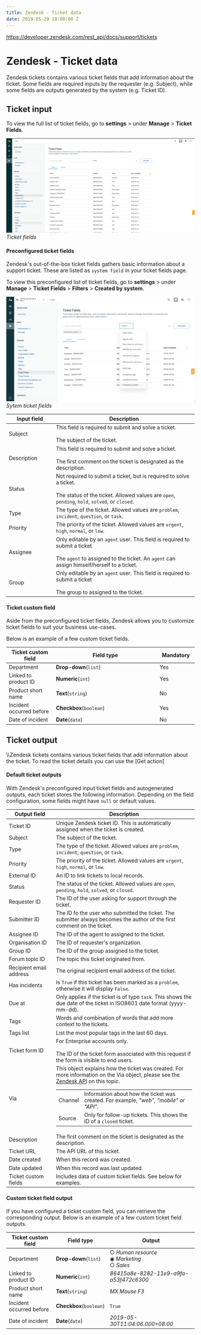 ```yaml
---
title: Zendesk - Ticket data
date: 2019-05-29 18:00:00 Z
---
```

https://developer.zendesk.com/rest_api/docs/support/tickets

# Zendesk - Ticket data

Zendesk tickets contains various ticket fields that add information about the ticket. Some fields are required inputs by the requester (e.g. Subject), while some fields are outputs generated by the system (e.g. Ticket ID).

## Ticket input

To view the full list of ticket fields, go to **settings** > under **Manage** > **Ticket Fields**.

![Ticket fields](/assets/images/connectors/zendesk/ticket-fields.png)
*Ticket fields*

#### Preconfigured ticket fields

Zendesk's out-of-the-box ticket fields gathers basic information about a support ticket. These are listed as `system field` in your ticket fields page.

To view this preconfigured list of ticket fields, go to **settings** > under **Manage** > **Ticket Fields** > **Filters** > **Created by system**.

![System ticket fields](/assets/images/connectors/zendesk/ticket-field-system.png)
*Sytem ticket fields*

<table class="unchanged rich-diff-level-one">
  <thead>
    <tr>
        <th width='25%'>Input field</th>
        <th>Description</th>
    </tr>
  </thead>
  <tbody>
    <tr>
      <td>Subject</td>
      <td>
        This field is required to submit and solve a ticket.<br>
        <br>
        The subject of the ticket.<br>
      </td>
    </tr>
    <tr>
      <td>Description</td>
      <td>
        This field is required to submit and solve a ticket.<br>
        <br>
        The first comment on the ticket is designated as the description. <br>
      </td>
    </tr>
    <tr>
      <td>Status</td>
      <td>
        Not required to submit a ticket, but is required to solve a ticket.<br>
        <br>
        The status of the ticket. Allowed values are <code>open</code>, <code>pending</code>, <code>hold</code>, <code>solved</code>, or <code>closed</code>.<br>
        </td>
    </tr>
    <tr>
      <td>Type</td>
      <td>
        The type of the ticket. Allowed values are <code>problem</code>, <code>incident</code>, <code>question</code>, or <code>task</code>.<br>
      </td>
    </tr>
    <tr>
      <td>Priority</td>
      <td>
        The priority of the ticket. Allowed values are <code>urgent</code>, <code>high</code>, <code>normal</code>, or <code>low</code>.
      </td>
    </tr>
    <tr>
      <td>Assignee</td>
      <td>
        Only editable by an <code>agent</code> user. This field is required to submit a ticket<br>
        <br> The <code>agent</code> to assigned to the ticket. An <code>agent</code> can assign himself/herself to a ticket.<br>
      </td>
    </tr>
    <tr>
      <td>Group</td>
      <td>
        Only editable by an <code>agent</code> user. This field is required to submit a ticket<br>
        <br> The group to assigned to the ticket.<br>
      </td>
    </tr>
  </tbody>
</table>

#### Ticket custom field

Aside from the preconfigured ticket fields, Zendesk allows you to customize ticket fields to suit your business use-cases.
<!---
You can create new fields by clicking **Add field**.

![Add ticket field](/assets/images/connectors/zendesk/ticket-field-add.png)
*Add ticket field*

Ticket custom fields are arrays of <code>"id":"value"</code> pairs. You can customize the permissions, mandatory field status, and title shown to end-users. You can also specify the field type.
--->
Below is an example of a few custom ticket fields.

<table class="unchanged rich-diff-level-one">
  <thead>
    <tr>
        <th width='25%'>Ticket custom field</th>
        <th>Field type</th>
        <th width='20%'>Mandatory</th>
    </tr>
  </thead>
  <tbody>
    <tr>
      <td>Department</td>
      <td><b>Drop-down</b>(<code>list</code>)</td>
      <td>Yes</td>
    </tr>
    <tr>
      <td>Linked to product ID</td>
      <td><b>Numeric</b>(<code>int</code>)</td>
      <td>Yes</td>
    </tr>
    <tr>
      <td>Product short name</td>
      <td><b>Text</b>(<code>string</code>)</td>
      <td>No</td>
    </tr>
    <tr>
      <td>Incident occurred before</td>
      <td><b>Checkbox</b>(<code>boolean</code>)</td>
      <td>Yes</td>
    </tr>
    <tr>
      <td>Date of incident</td>
      <td><b>Date</b>(<code>date</code>)</td>
      <td>No</td>
    </tr>
  </tbody>
</table>

## Ticket output

\\\Zendesk tickets contains various ticket fields that add information about the ticket. To read the ticket details you can use the [Get action]

#### Default ticket outputs

With Zendesk's preconfigured input ticket fields and autogenerated outputs, each ticket stores the following information. Depending on the field configuration, some fields might have `null` or default values.

<table class="unchanged rich-diff-level-one">
  <thead>
    <tr>
        <th width='25%'>Output field</th>
        <th>Description</th>
    </tr>
  </thead>
  <tbody>
    <tr>
      <td>Ticket ID</td>
      <td>
        Unique Zendesk ticket ID. This is automatically assigned when the ticket is created.
      </td>
    </tr>
    <tr>
      <td>Subject</td>
      <td>
        The subject of the ticket.
      </td>
    </tr>
    <tr>
      <td>Type</td>
      <td>
        The type of the ticket. Allowed values are <code>problem</code>, <code>incident</code>, <code>question</code>, or <code>task</code>.
      </td>
    </tr>
    <tr>
      <td>Priority</td>
      <td>
        The priority of the ticket. Allowed values are <code>urgent</code>, <code>high</code>, <code>normal</code>, or <code>low</code>.
      </td>
    </tr>
    <tr>
      <td>External ID</td>
      <td>
        An ID to link tickets to local records.
      </td>
    </tr>
    <tr>
      <td>Status</td>
      <td>
        The status of the ticket. Allowed values are <code>open</code>, <code>pending</code>, <code>hold</code>, <code>solved</code>, or <code>closed</code>.
      </td>
    </tr>
    <tr>
      <td>Requester ID</td>
      <td>
        The ID of the user asking for support through the ticket.
      </td>
    </tr>
    <tr>
      <td>Submitter ID</td>
      <td>
        The ID fo the user who submitted the ticket. The submitter always becomes the author of the first comment on the ticket.
      </td>
    </tr>
    <tr>
      <td>Assignee ID</td>
      <td>
        The ID of the agent to assigned to the ticket.
      </td>
    </tr>
    <tr>
      <td>Organisation ID</td>
      <td>
        The ID of requester's organization.
      </td>
    </tr>
    <tr>
      <td>Group ID</td>
      <td>
        The ID of the group assigned to the ticket.
      </td>
    </tr>
    <tr>
      <td>Forum topic ID</td>
      <td>
        The topic this ticket originated from.
      </td>
    </tr>
    <tr>
      <td>Recipient email address</td>
      <td>
      The original recipient email address of the ticket.
      </td>
    </tr>
    <tr>
      <td>Has incidents</td>
      <td>
        Is <code>True</code> if this ticket has been marked as a <code>problem</code>, otherwise it will display <code>False</code>.
      </td>
    </tr>
    <tr>
      <td>Due at</td>
      <td>
        Only applies if the ticket is of type <code>task</code>. This shows the due date of the ticket in ISO8601 date format (yyyy-mm-dd).
      </td>
    </tr>
    <tr>
      <td>Tags</td>
      <td>
        Words and combination of words that add more context to the tickets.
      </td>
    </tr>
    <tr>
      <td>Tags list</td>
      <td>
        List the most popular tags in the last 60 days.
      </td>
    </tr>
    <tr>
      <td>Ticket form ID</td>
      <td>
        For Enterprise accounts only.<br>
        <br>
        The ID of the ticket form associated with this request if the form is visible to end users.
      </td>
    </tr>
    <tr>
      <td>Via</td>
      <td>
        This object explains how the ticket was created. For more information on the Via object, please see the <a href="https://developer.zendesk.com/rest_api/docs/support/ticket_audits.html#the-via-object">Zendesk API</a> on this topic.
        <table>
          <body>
            <tr>
              <td>Channel</td>
              <td>Information about how the ticket was created. For example, <i>"web", "mobile" or "API"</i>.</td>
            </tr>
            <tr>
              <td>Source</td>
              <td>Only for follow-up tickets. This shows the ID of a <code>closed</code> ticket.</td>
            </tr>
          </body>
        </table>
      </td>
    </tr>
    <tr>
      <td>Description</td>
      <td>
        The first comment on the ticket is designated as the description.
      </td>
    </tr>
    <tr>
      <td>Ticket URL</td>
      <td>
        The API URL of this ticket.
      </td>
    </tr>
    <tr>
      <td>Date created</td>
      <td>
        When this record was created.
      </td>
    </tr>
    <tr>
      <td>Date updated</td>
      <td>
        When this record was last updated.
      </td>
    </tr>
    <tr>
      <td>Ticket custom fields</td>
      <td>
        Includes data of custom ticket fields. See below for examples.
      </td>
    </tr>
  </tbody>
</table>

#### Custom ticket field output

If you have configured a ticket custom field, you can retrieve the corresponding output. Below is an example of a few custom ticket field outputs.

<!---
Includes data of custom ticket fields created. Allowed ticket field types are <b>Checkbox</b>(<code>boolean</code>), <b>Date</b>(<code>date</code>), <b>Drop-down</b>(<code>list</code>), <b>Multi-line</b>/<b>Multi-select</b>(<code>list</code>), <b>Numeric</b>(<code>int</code>), <b>text</b>(<code>string</code>).
--->
<table class="unchanged rich-diff-level-one">
  <thead>
    <tr>
        <th width='25%'>Ticket custom field</th>
        <th>Field type</th>
        <th>Output</th>
    </tr>
  </thead>
  <tbody>
    <tr>
      <td>Department</td>
      <td><b>Drop-down</b>(<code>list</code>)</td>
      <td>
      &#9675 <i>Human resource</i><br>
      &#9673 <i>Marketing</i><br>
      &#9675 <i>Sales</i><br>
      </td>
    </tr>
    <tr>
      <td>Linked to product ID</td>
      <td><b>Numeric</b>(<code>int</code>)</td>
      <td><i>86415a8e-8282-11e9-a9fa-a53f472c6300</i></td>
    </tr>
    <tr>
      <td>Product short name</td>
      <td><b>Text</b>(<code>string</code>)</td>
      <td><i>MX Mouse F3</i></td>
    </tr>
    <tr>
      <td>Incident occurred before</td>
      <td><b>Checkbox</b>(<code>boolean</code>)</td>
      <td><code>True</code></td>
    </tr>
    <tr>
      <td>Date of incident</td>
      <td><b>Date</b>(<code>date</code>)</td>
      <td><i>2019-05-30T11:04:06.000+08:00</i></td>
    </tr>
  </tbody>
</table>
